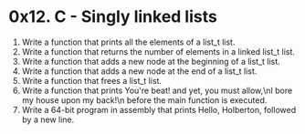 # 0x12. C - Singly linked lists

1. Write a function that prints all the elements of a list_t list.
2. Write a function that returns the number of elements in a linked list_t list.
3. Write a function that adds a new node at the beginning of a list_t list.
4. Write a function that adds a new node at the end of a list_t list.
5. Write a function that frees a list_t list.
6. Write a function that prints You're beat! and yet, you must allow,\nI bore my house upon my back!\n before the main function is executed.
7. Write a 64-bit program in assembly that prints Hello, Holberton, followed by a new line.
